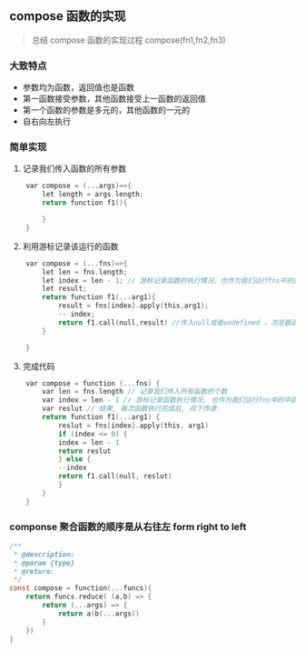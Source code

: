 <!--
 * @Author: your name
 * @Date: 2020-05-20 10:27:24
 * @LastEditTime: 2020-05-20 14:42:19
 * @LastEditors: Please set LastEditors
 * @Description: In User Settings Edit
 * @FilePath: /axzo-oms/Users/fgl/functional/02-compose.md
-->

## compose 函数的实现

> 总结 compose 函数的实现过程 compose(fn1,fn2,fn3)

### 大致特点

- 参数均为函数，返回值也是函数
- 第一函数接受参数，其他函数接受上一函数的返回值
- 第一个函数的参数是多元的，其他函数的一元的
- 自右向左执行

### 简单实现

1. 记录我们传入函数的所有参数

```c
    var compose = (...args)=>{
        let length = args.length;
        return function f1(){

        }
    }
```

2. 利用游标记录该运行的函数

```c
    var compose = (...fns)=>{
        let len = fns.length;
        let index = len - 1; // 游标记录函数的执行情况，也作为我们运行fns中的函数的索引
        let result;
        return function f1(...arg1){
            result = fns[index].apply(this,arg1);
            -- index;
            return f1.call(null,result) //传入null或者undefined ，浏览器返回window，其他环境返回global
        }

    }
```

3. 完成代码

```c
    var compose = function (...fns) {
        var len = fns.length // 记录我们传入所有函数的个数
        var index = len - 1 // 游标记录函数执行情况, 也作为我们运行fns中的中函数的索引
        var reslut // 结果, 每次函数执行完成后, 向下传递
        return function f1(...arg1) {
            reslut = fns[index].apply(this, arg1)
            if (index <= 0) {
            index = len - 1
            return reslut
            } else {
            --index
            return f1.call(null, reslut)
            }
        }
    }

```

### componse 聚合函数的顺序是从右往左 form right to left

```c
/**
 * @description:
 * @param {type}
 * @return:
 */
const compose = function(...funcs){
    return funcs.reduce( (a,b) => {
        return (...args) => {
            return a(b(...args))
        }
    })
}
```
